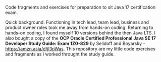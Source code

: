 Code fragments and exercises for preparation to sit Java 17 certification exam.

Quick background. Functioning in tech lead, team lead, business and product owner roles took me away from hands-on coding. Returning to hands-on coding, I found myself 10 versions behind the then Java LTS. I also bought a copy of the __OCP Oracle Certified Professional Java SE 17 Developer Study Guide: Exam 1Z0-829__ by Selidoff and Boyarsky - https://amzn.asia/d/jl3pWas. This repository are my little code exercises and fragments as i worked throught the study guide.
